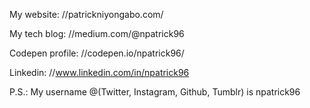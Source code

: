 My website: //patrickniyongabo.com/

My tech blog: //medium.com/@npatrick96

Codepen profile: //codepen.io/npatrick96/

Linkedin: //www.linkedin.com/in/npatrick96



P.S.: My username @(Twitter, Instagram, Github, Tumblr) is npatrick96
